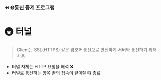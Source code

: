 ### ⏪ [🌐통신 중계 프로그랭](https://github.com/leekyukin/study/blob/main/http-network/3.%20HTTP%EC%99%80%20Web%20Server/2.%20%ED%86%B5%EC%8B%A0%20%EC%A4%91%EA%B3%84%20%ED%94%84%EB%A1%9C%EA%B7%B8%EB%9E%A8.md)
# 🚇 터널
> Client는 SSL(HTTPS) 같은 암호화 통신으로 안전하게 서버와 통신하기 위해 사용

- 터널 자체는 HTTP 요청을 해석 ❌
- 터널로 통신하는 양쪽 끝의 접속이 끝어질 떄 종료
